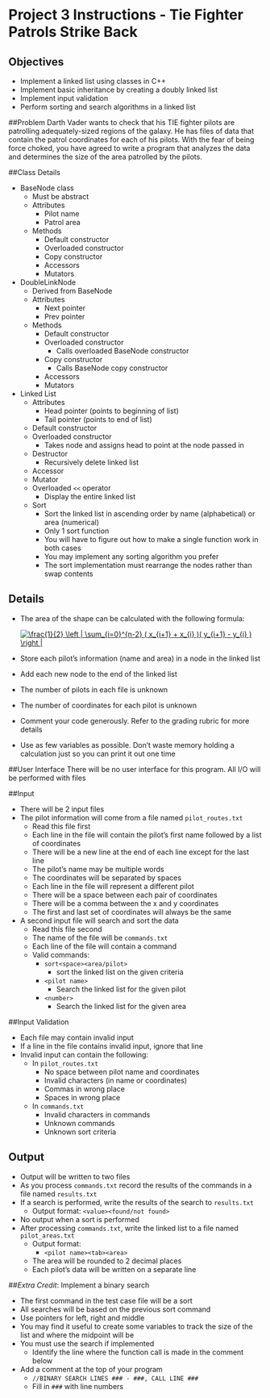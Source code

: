 # Project 3 Instructions - Tie Fighter Patrols Strike Back
## Objectives
* Implement a linked list using classes in C++
* Implement basic inheritance by creating a doubly linked list
* Implement input validation
* Perform sorting and search algorithms in a linked list

##Problem
Darth Vader wants to check that his TIE fighter pilots are patrolling adequately-sized regions of the galaxy. He has files of data that contain the patrol coordinates for each of his pilots. With the fear of being force choked, you have agreed to write a program that analyzes the data and determines the size of the area patrolled by the pilots.

##Class Details
* BaseNode class
  * Must be abstract
  * Attributes
    * Pilot name
    * Patrol area
  * Methods
    * Default constructor
    * Overloaded constructor
    * Copy constructor
    * Accessors
    * Mutators
* DoubleLinkNode
  * Derived from BaseNode
  * Attributes
    * Next pointer
    * Prev pointer
  * Methods
    * Default constructor
    * Overloaded constructor
      * Calls overloaded BaseNode constructor
    * Copy constructor
      * Calls BaseNode copy constructor
    * Accessors
    * Mutators
* Linked List
  * Attributes
    * Head pointer (points to beginning of list)
    * Tail pointer (points to end of list)
  * Default constructor
  * Overloaded constructor
    * Takes node and assigns head to point at the node passed in
  * Destructor
    * Recursively delete linked list 
  * Accessor
  * Mutator
  * Overloaded `<<` operator
    * Display the entire linked list
  * Sort
    * Sort the linked list in ascending order by name (alphabetical) or area (numerical)
    * Only 1 sort function
    * You will have to figure out how to make a single function work in both cases
    * You may implement any sorting algorithm you prefer
    * The sort implementation must rearrange the nodes rather than swap contents

## Details
* The area of the shape can be calculated with the following formula:

    <a href="https://www.codecogs.com/eqnedit.php?latex=\dpi{120}&space;\frac{1}{2}&space;\left&space;|&space;\sum_{i=0}^{n-2}&space;(&space;x_{i&plus;1}&space;&plus;&space;x_{i}&space;)(&space;y_{i&plus;1}&space;-&space;y_{i}&space;)&space;\right&space;|" target="_blank"><img src="https://latex.codecogs.com/gif.latex?\dpi{120}&space;\frac{1}{2}&space;\left&space;|&space;\sum_{i=0}^{n-2}&space;(&space;x_{i&plus;1}&space;&plus;&space;x_{i}&space;)(&space;y_{i&plus;1}&space;-&space;y_{i}&space;)&space;\right&space;|" title="\frac{1}{2} \left | \sum_{i=0}^{n-2} ( x_{i+1} + x_{i} )( y_{i+1} - y_{i} ) \right |" /></a>
* Store each pilot’s information (name and area) in a node in the linked list
* Add each new node to the end of the linked list
* The number of pilots in each file is unknown
* The number of coordinates for each pilot is unknown
* Comment your code generously. Refer to the grading rubric for more details
* Use as few variables as possible. Don’t waste memory holding a calculation just so you can print
it out one time

##User Interface
There will be no user interface for this program. All I/O will be performed with files

##Input
* There will be 2 input files
* The pilot information will come from a file named `pilot_routes.txt`
  * Read this file first
  * Each line in the file will contain the pilot’s first name followed by a list of coordinates
  * There will be a new line at the end of each line except for the last line
  * The pilot’s name may be multiple words
  * The coordinates will be separated by spaces
  * Each line in the file will represent a different pilot
  * There will be a space between each pair of coordinates
  * There will be a comma between the x and y coordinates
  * The first and last set of coordinates will always be the same
* A second input file will search and sort the data
  * Read this file second
  * The name of the file will be `commands.txt`
  * Each line of the file will contain a command
  * Valid commands:
    * `sort<space><area/pilot>`
      * sort the linked list on the given criteria
    * `<pilot name>`
      * Search the linked list for the given pilot
    * `<number>`
      * Search the linked list for the given area

##Input Validation
* Each file may contain invalid input
* If a line in the file contains invalid input, ignore that line
* Invalid input can contain the following:
  * In `pilot_routes.txt`
    * No space between pilot name and coordinates
    * Invalid characters (in name or coordinates)
    * Commas in wrong place
    * Spaces in wrong place
  * In `commands.txt`
    * Invalid characters in commands
    * Unknown commands
    * Unknown sort criteria

## Output
* Output will be written to two files
* As you process `commands.txt` record the results of the commands in a file named `results.txt`
* If a search is performed, write the results of the search to `results.txt`
  * Output format: `<value><found/not found>`
* No output when a sort is performed
* After processing `commands.txt`, write the linked list to a file named `pilot_areas.txt`
  * Output format:
    * `<pilot name><tab><area>`
  * The area will be rounded to 2 decimal places
  * Each pilot’s data will be written on a separate line


##*Extra Credit*: Implement a binary search
* The first command in the test case file will be a sort
* All searches will be based on the previous sort command
* Use pointers for left, right and middle
* You may find it useful to create some variables to track the size of the list and where the midpoint will be
* You must use the search if implemented
  * Identify the line where the function call is made in the comment below
* Add a comment at the top of your program
  * `//BINARY SEARCH LINES ### - ###, CALL LINE ###`
  * Fill in `###` with line numbers
